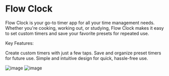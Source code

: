 # Flow Clock

Flow Clock is your go-to timer app for all your time management needs. Whether you're cooking, working out, or studying, Flow Clock makes it easy to set custom timers and save your favorite presets for repeated use.

Key Features:

Create custom timers with just a few taps.
Save and organize preset timers for future use.
Simple and intuitive design for quick, hassle-free use.

![image](https://github.com/user-attachments/assets/aa6f9600-ffc6-440b-9bc5-4d61851e96c5)
![image](https://github.com/user-attachments/assets/942798e4-0a3d-484e-8771-402ef0712fc2)
